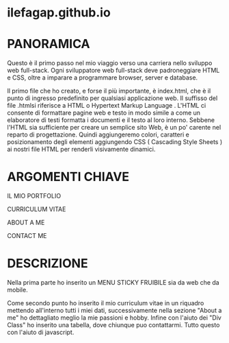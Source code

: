 # ilefagap.github.io

# PANORAMICA

 Questo è il primo passo nel mio viaggio verso una carriera nello sviluppo web full-stack.
 Ogni sviluppatore web full-stack deve padroneggiare HTML e CSS, oltre a imparare a programmare browser, server e database.

 Il primo file che ho creato, e forse il più importante, è index.html, che è il punto di ingresso predefinito per qualsiasi applicazione web.  Il suffisso del file .htmlsi riferisce a HTML o Hypertext Markup Language . L'HTML ci consente di formattare pagine web e testo in modo simile a come un elaboratore di testi formatta i documenti e il testo al loro interno.
 Sebbene l'HTML sia sufficiente per creare un semplice sito Web, è un po' carente nel reparto di progettazione. Quindi aggiungeremo colori, caratteri e posizionamento degli elementi aggiungendo CSS ( Cascading Style Sheets ) ai nostri file HTML per renderli visivamente dinamici.

 # ARGOMENTI CHIAVE
 
 IL MIO PORTFOLIO

 CURRICULUM VITAE

 ABOUT A ME

 CONTACT ME

 # DESCRIZIONE

 Nella prima parte ho inserito un MENU STICKY FRUIBILE sia da web che da mobile.

 Come secondo punto ho inserito il mio curriculum vitae in un riquadro mettendo all'interno tutti i miei dati, successivamente nella sezione "About a me" ho dettagliato meglio la mie passioni e hobby.
 Infine con l'aiuto dei "Div Class" ho inserito una tabella, dove chiunque puo contattarmi. Tutto questo con l'aiuto di javascript.

